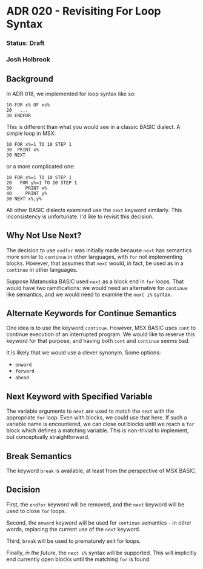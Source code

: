 # ADR 020 - Revisiting For Loop Syntax

### Status: Draft

### Josh Holbrook

## Background

In ADR 018, we implemented for loop syntax like so:

```basic
10 FOR x% OF xs%
20   ...
30 ENDFOR
```

This is different than what you would see in a classic BASIC dialect. A simple loop in MSX:

```basic
10 FOR x%=1 TO 10 STEP 1
30  PRINT x%
30 NEXT
```

or a more complicated one:

```basic
10 FOR x%=1 TO 10 STEP 1
20   FOR y%=1 TO 10 STEP 1
30     PRINT x%
40     PRINT y%
30 NEXT x%,y%
```

All other BASIC dialects examined use the `next` keyword similarly. This inconsistency is unfortunate. I'd like to revisit this decision.

## Why Not Use Next?

The decision to use `endfor` was initially made because `next` has semantics more similar to `continue` in other languages, with `for` not implementing blocks. However, that assumes that `next` would, in fact, be used as in a `continue` in other languages.

Suppose Matanuska BASIC used `next` as a block end in `for` loops. That would have two ramifications: we would need an alternative for `continue` like semantics, and we would need to examine the `next i%` syntax.

## Alternate Keywords for Continue Semantics

One idea is to use the keyword `continue`. However, MSX BASIC uses `cont` to continue execution of an interrupted program. We would like to reserve this keyword for that purpose, and having both `cont` and `continue` seems bad.

It is likely that we would use a clever synonym. Some options:

* `onward`
* `forward`
* `ahead`

## Next Keyword with Specified Variable

The variable arguments to `next` are used to match the `next` with the appropriate `for` loop. Even with blocks, we could use that here. If such a variable name is encountered, we can close out blocks until we reach a `for` block which defines a matching variable. This is non-trivial to implement, but conceptually straightforward.

## Break Semantics

The keyword `break` is available, at least from the perspective of MSX BASIC.


## Decision

First, the `endfor` keyword will be removed, and the `next` keyword will be used to close `for` loops.

Second, the `onward` keyword will be used for `continue` semantics - in other words, replacing the current use of the `next` keyword.

Third, `break` will be used to prematurely exit for loops.

Finally, _in the future_, the `next i%` syntax will be supported. This will implicitly end currently open blocks until the matching `for` is found.
